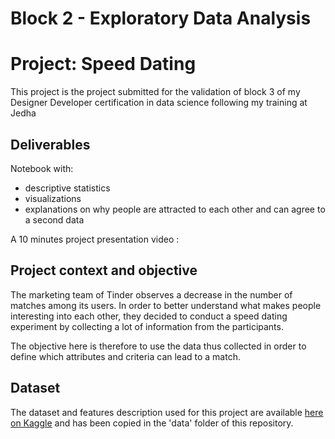 # Block 2 - Exploratory Data Analysis
# Project: Speed Dating


This project is the project submitted for the validation of block 3 of my Designer Developer certification in data science following my training at Jedha

## Deliverables

Notebook with:
- descriptive statistics
- visualizations
- explanations on why people are attracted to each other and can agree to a second data

A 10 minutes project presentation video : 

## Project context and objective

The marketing team of Tinder observes a decrease in the number of matches among its users.
In order to better understand what makes people interesting into each other, they decided to conduct a speed dating experiment by collecting a lot of information from the participants.

The objective here is therefore to use the data thus collected in order to define which attributes and criteria can lead to a match.

## Dataset

The dataset and features description used for this project are available [here on Kaggle](https://www.kaggle.com/datasets/annavictoria/speed-dating-experiment) and has been copied in the 'data' folder of this repository.

